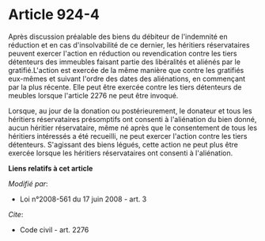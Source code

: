 # Article 924-4

Après discussion préalable des biens du débiteur de l'indemnité en réduction et en cas d'insolvabilité de ce dernier, les
héritiers réservataires peuvent exercer l'action en réduction ou revendication contre les tiers détenteurs des immeubles
faisant partie des libéralités et aliénés par le gratifié.L'action est exercée de la même manière que contre les gratifiés
eux-mêmes et suivant l'ordre des dates des aliénations, en commençant par la plus récente. Elle peut être exercée contre les
tiers détenteurs de meubles lorsque l'article 2276 ne peut être invoqué. 

Lorsque, au jour de la donation ou postérieurement, le donateur et tous les héritiers réservataires présomptifs ont consenti
à l'aliénation du bien donné, aucun héritier réservataire, même né après que le consentement de tous les héritiers intéressés
a été recueilli, ne peut exercer l'action contre les tiers détenteurs. S'agissant des biens légués, cette action ne peut plus
être exercée lorsque les héritiers réservataires ont consenti à l'aliénation.

**Liens relatifs à cet article**

_Modifié par_:

  - Loi n°2008-561 du 17 juin 2008 - art. 3

_Cite_:

  - Code civil - art. 2276
